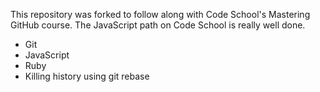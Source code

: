 This repository was forked to follow along with Code School's Mastering GitHub course. The JavaScript path on Code School is really well done.

* Git
* JavaScript
* Ruby
* Killing history using git rebase
